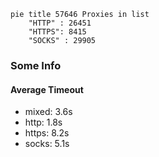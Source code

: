
```mermaid
pie title 57646 Proxies in list
    "HTTP" : 26451
    "HTTPS": 8415
    "SOCKS" : 29905
```

### Some Info
#### Average Timeout

- mixed: 3.6s
- http: 1.8s
- https: 8.2s
- socks: 5.1s